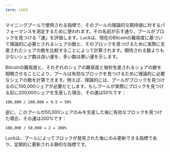 ```yaml
---
term: LUCK
---
```


マイニングプールで使用される指標で、そのプールの理論的な期待値に対するパフォーマンスを測定するために使われます。その名前が示す通り、プールがブロックを見つける「運」を評価します。Luckは、現在のBitcoinの難易度に基づいて理論的に必要とされるシェアの数と、そのブロックを見つけるために実際に生産されたシェアの数を比較することによって計算されます。期待される数よりも少ないシェア数は良い運を、多い数は悪い運を示します。

Bitcoinの難易度と、それぞれのシェアの難易度と毎秒生産されるシェアの数を相関させることにより、プールは有効なブロックを見つけるために理論的に必要なシェアの数を計算できます。例えば、理論的には、プールがブロックを見つけるのに100,000シェアが必要だとします。もしプールが実際にブロックを見つける前に200,000シェアを生産した場合、その運は50%です：

```text
100,000 / 200,000 = 0.5 = 50%
```

逆に、このプールが50,000シェアのみを生産した後に有効なブロックを見つけた場合、その運は200%です：

```text
100,000 / 50,000 = 2 = 200%
```

Luckは、プールによってブロックが発見された後にのみ更新できる指標であり、定期的に更新される静的な指標です。